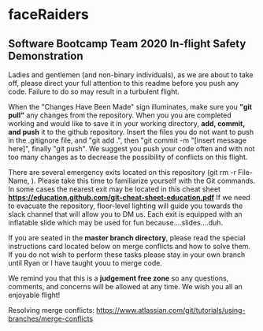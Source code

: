 # faceRaiders
## Software Bootcamp Team 2020 In-flight Safety Demonstration

Ladies and gentlemen (and non-binary individuals), as we are about to take off, please direct your full attention to this readme before you push any code. Failure to do so may result in a turbulent flight.

When the "Changes Have Been Made" sign illuminates, make sure you **"git pull"** any changes from the repository. When you you are completed working and would like to save it in your working directory, **add, commit, and push** it to the github repository. Insert the files you do not want to push in the .gitignore file, and "git add .", then "git commit -m "[insert message here]", finally "git push". We suggest you push your code often and with not too many changes as to decrease the possibility of conflicts on this flight.

There are several emergency exits located on this repository (git rm -r File-Name, ). Please take this time to familiarize yourself with the Git commands. In some cases the nearest exit may be located in this cheat sheet **https://education.github.com/git-cheat-sheet-education.pdf** If we need to evacuate the repository, floor-level lighting will guide you towards the slack channel that will allow you to DM us. Each exit is equipped with an inflatable slide which may be used for fun because....slides....duh.

If you are seated in the **master branch directory**, please read the special instructions card located below on merge conflicts and how to solve them. If you do not wish to perform these tasks please stay in your own branch until Ryan or I have taught youu to merge code.

We remind you that this is a **judgement free zone** so any questions, comments, and concerns will be allowed at any time. We wish you all an enjoyable flight!

Resolving merge conflicts: https://www.atlassian.com/git/tutorials/using-branches/merge-conflicts
